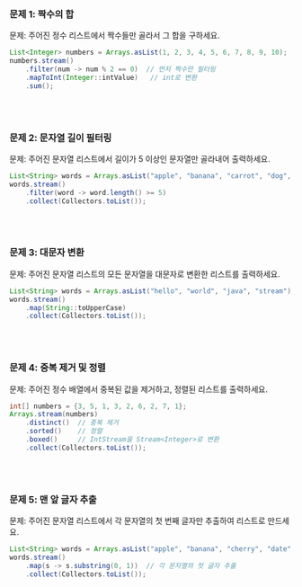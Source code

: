 ### 문제 1: 짝수의 합
문제: 주어진 정수 리스트에서 짝수들만 골라서 그 합을 구하세요.
```java
List<Integer> numbers = Arrays.asList(1, 2, 3, 4, 5, 6, 7, 8, 9, 10);
numbers.stream()
    .filter(num -> num % 2 == 0)  // 먼저 짝수만 필터링
    .mapToInt(Integer::intValue)   // int로 변환
    .sum();
```



<br><br>


### 문제 2: 문자열 길이 필터링
문제: 주어진 문자열 리스트에서 길이가 5 이상인 문자열만 골라내어 출력하세요.
```java
List<String> words = Arrays.asList("apple", "banana", "carrot", "dog", "elephant");
words.stream()
    .filter(word -> word.length() >= 5)
    .collect(Collectors.toList());
```


<br><br>

### 문제 3: 대문자 변환
문제: 주어진 문자열 리스트의 모든 문자열을 대문자로 변환한 리스트를 출력하세요.
```java
List<String> words = Arrays.asList("hello", "world", "java", "stream");
words.stream()
    .map(String::toUpperCase)
    .collect(Collectors.toList());
```



<br><br>

### 문제 4: 중복 제거 및 정렬
문제: 주어진 정수 배열에서 중복된 값을 제거하고, 정렬된 리스트를 출력하세요.
```java
int[] numbers = {3, 5, 1, 3, 2, 6, 2, 7, 1};
Arrays.stream(numbers)
    .distinct()  // 중복 제거
    .sorted()    // 정렬
    .boxed()     // IntStream을 Stream<Integer>로 변환
    .collect(Collectors.toList());
```



<br><br>

### 문제 5: 맨 앞 글자 추출
문제: 주어진 문자열 리스트에서 각 문자열의 첫 번째 글자만 추출하여 리스트로 만드세요.
```java
List<String> words = Arrays.asList("apple", "banana", "cherry", "date", "fig");
words.stream()
    .map(s -> s.substring(0, 1))  // 각 문자열의 첫 글자 추출
    .collect(Collectors.toList());
```


